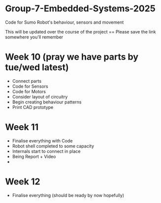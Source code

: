 # Group-7-Embedded-Systems-2025
Code for Sumo Robot's behaviour, sensors and movement

This will be updated over the course of the project == Please save the link somewhere you'll remember

# Week 10 (pray we have parts by tue/wed latest)
- Connect parts
- Code for Sensors
- Code for Motors
- Consider layout of circuitry
- Begin creating behaviour patterns
- Print CAD prototype

# Week 11
- Finalise everything with Code
- Robot shell completed to some capacity
- Internals start to connect in place
- Being Report + Video
- 
# Week 12
- Finalise everything (should be ready by now hopefully) 


